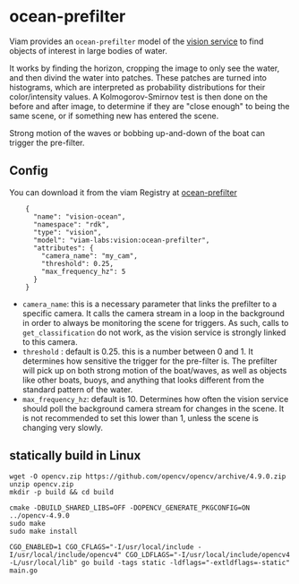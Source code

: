 # ocean-prefilter

Viam provides an `ocean-prefilter` model of the [vision service](https://docs.viam.com//services/vision) to find objects of interest in large bodies of water.

It works by finding the horizon, cropping the image to only see the water, and then divind the water into patches. These patches are turned into histograms, which are interpreted as probability distributions for their color/intensity values. A Kolmogorov-Smirnov test is then done on the before and after image, to determine if they are "close enough" to being the same scene, or if something new has entered the scene. 

Strong motion of the waves or bobbing up-and-down of the boat can trigger the pre-filter.

## Config

You can download it from the viam Registry at [ocean-prefilter](https://app.viam.com/module/viam-labs/ocean-prefilter)

```
    {
      "name": "vision-ocean",
      "namespace": "rdk",
      "type": "vision",
      "model": "viam-labs:vision:ocean-prefilter",
      "attributes": {
        "camera_name": "my_cam",
        "threshold": 0.25,
        "max_frequency_hz": 5
      }
    }
```

- `camera_name`: this is a necessary parameter that links the prefilter to a specific camera. It calls the camera stream in a loop in the background in order to always be monitoring the scene for triggers. As such, calls to `get_classification` do not work, as the vision service is strongly linked to this camera.
- `threshold` : default is 0.25. this is a number between 0 and 1. It determines how sensitive the trigger for the pre-filter is. The prefilter will pick up on both strong motion of the boat/waves, as well as objects like other boats, buoys, and anything that looks different from the standard pattern of the water.
- `max_frequency_hz`: default is 10. Determines how often the vision service should poll the background camera stream for changes in the scene. It is not recommended to set this lower than 1, unless the scene is changing very slowly. 

## statically build in Linux

```
wget -O opencv.zip https://github.com/opencv/opencv/archive/4.9.0.zip
unzip opencv.zip
mkdir -p build && cd build

cmake -DBUILD_SHARED_LIBS=OFF -DOPENCV_GENERATE_PKGCONFIG=ON ../opencv-4.9.0
sudo make
sudo make install

CGO_ENABLED=1 CGO_CFLAGS="-I/usr/local/include -I/usr/local/include/opencv4" CGO_LDFLAGS="-I/usr/local/include/opencv4 -L/usr/local/lib" go build -tags static -ldflags="-extldflags=-static" main.go
```
